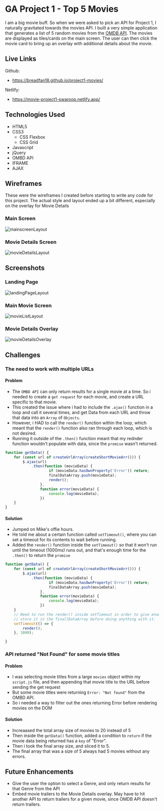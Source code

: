 # GA Project 1 - Top 5 Movies
I am a big movie buff. So when we were asked to pick an API for Project 1, I naturally gravitated towards the movies API. I built a very simple application that generates a list of 5 random movies from the [OMDB API]('http://omdbapi.com/). The movies are displayed as tiles/cards on the main screen. The user can then click the movie card to bring up an overlay with additional details about the movie. 

## Live Links
Github: 
- https://breadfan18.github.io/project1-movies/

Netlify:
- https://movie-project1-swaroop.netlify.app/

## Technologies Used
- HTML5
- CSS3
    - CSS Flexbox
    - CSS Grid
- Javascript
- jQuery
- OMBD API
- IFRAME
- AJAX

## Wireframes 
These were the wireframes I created before starting to write any code for this project. The actual style and layout ended up a bit different, especially on the overlay for Movie Details

### Main Screen
![mainscreenLayout](https://i.imgur.com/eiBBmJ0.png)

### Movie Details Screen
![movieDetailsLayout](https://i.imgur.com/snihUDH.png)


## Screenshots

### Landing Page
![landingPageLayout](https://i.imgur.com/62lpZaL.png)

### Main Movie Screen
![movieListLayout](https://i.imgur.com/BOWb46K.jpg)

### Movie Details Overlay
![movieDetailsOverlay](https://i.imgur.com/Go4GPlG.png)

## Challenges
### The need to work with multiple URLs

#### Problem
- The `OMBD API` can only return results for a single movie at a time. So i needed to create a `get request` for each movie, and create a URL specific to that movie. 
- This created the issue where i had to include the `.ajax()` function in a loop and call it several times, and get Data from each URL and throw that data into an `Array` of `Objects`. 
- However, i HAD to call the `render()` function within the loop, which meant that the `render()` function also ran through each loop, which is not desired. 
- Running it outside of the `.then()` function meant that my rednder function wouldn't populate with data, since the `promise` wasn't returned. 

```javascript 
function getData() {
    for (const url of createUrlArray(createShortMovieArr())) {
        $.ajax(url)
            .then(function (movieData) {
                    if (movieData.hasOwnProperty('Error')) return;
                    finalDataArray.push(movieData);
                    render();
                },
                function error(movieData) {
                    console.log(movieData);
                })
    }
}
```

#### Solution
- Jumped on Mike's offie hours. 
- He told me about a certain function called `setTimeout()`, where you can set a timeout for its contents to wait before running. 
- Added the `render()` function inside the `setTimeout()` so that it won't run until the timeout (1000ms) runs out, and that's enough time for the `.then()` to return the `promise`
```javascript 
function getData() {
    for (const url of createUrlArray(createShortMovieArr())) {
        $.ajax(url)
            .then(function (movieData) {
                    if (movieData.hasOwnProperty('Error')) return;
                    finalDataArray.push(movieData);
                },
                function error(movieData) {
                    console.log(movieData);
                })
    }
    // Need to run the render() inside setTimeout in order to give enough time for the promise to return all the data and 
    // store it in the finallDataArray before doing anything with it. 
    setTimeout(() => {
        render();
    }, 1000);

}
```

### API returned "Not Found" for some movie titles

#### Problem 
- I was selecting movie titles from a large `movies` object within my `script.js` file, and then appending that movie title to the URL before sending the get request
- But some movie titles were returning `Error: "Not found"` from the OMBD API.
- So i needed a way to filter out the ones returning Error before rendering movies on the DOM

#### Solution
- Increaased the total array size of movies to 20 instead of 5
- Then inside the `getData()` function, added a condition to `return` if the movie data being returned has a `key` of "Error". 
- Then i took the final array size, and sliced it to 5. 
- The final array that was a size of 5 always had 5 movies without any errors. 

## Future Enhancements
- Give the user the option to select a Genre, and only return results for that Genre from the API
- Embed movie trailers to the Movie Details overlay. May have to hit another API to return trailers for a given movie, since OMDB API doesn't return trailers. 